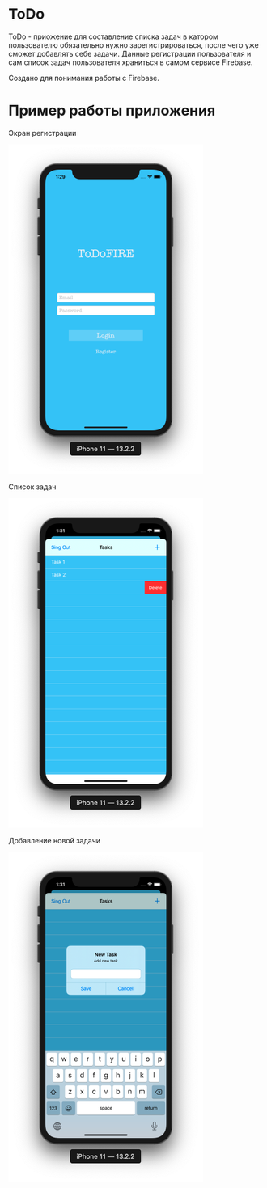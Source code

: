 # ToDo

ToDo - приожение для составление списка задач в катором пользователю обязательно нужно зарегистрироваться, после чего уже сможет добавлять себе задачи. Данные регистрации пользователя и сам список задач пользователя храниться в самом сервисе Firebase.

Создано для понимания работы с Firebase.

# Пример работы приложения 

Экран регистрации 

![Image alt](https://github.com/AliaksandrMiakhovich/ToDo/raw/master/screenshots/png1.png)

Список задач 

![Image alt](https://github.com/AliaksandrMiakhovich/ToDo/raw/master/screenshots/png2.png)

Добавление новой задачи 

![Image alt](https://github.com/AliaksandrMiakhovich/ToDo/raw/master/screenshots/png3.png)

